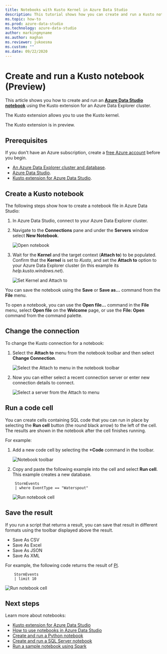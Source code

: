 ```yaml
---
title: Notebooks with Kusto Kernel in Azure Data Studio
description: This tutorial shows how you can create and run a Kusto notebook.
ms.topic: how-to
ms.prod: azure-data-studio
ms.technology: azure-data-studio
author: markingmyname
ms.author: maghan
ms.reviewer: jukoesma
ms.custom: ""
ms.date: 09/22/2020
---
```


# Create and run a Kusto notebook (Preview)

This article shows you how to create and run an **[Azure Data Studio notebook](notebooks-guidance.md)** using the Kusto extension for an Azure Data Explorer cluster.

The Kusto extension allows you to use the Kusto kernel.

The Kusto extension is in preview.

## Prerequisites

If you don't have an Azure subscription, create a [free Azure account](https://azure.microsoft.com/free/) before you begin.

- [An Azure Data Explorer cluster and database](https://docs.microsoft.com/azure/data-explorer/create-cluster-database-portal).
- [Azure Data Studio](../download-azure-data-studio.md).
- [Kusto extension for Azure Data Studio](notebooks-kusto-kernel.md).

## Create a Kusto notebook

The following steps show how to create a notebook file in Azure Data Studio:

1. In Azure Data Studio, connect to your Azure Data Explorer cluster.

2. Navigate to the **Connections** pane and under the **Servers** window select **New Notebook**.

   ![Open notebook](media/notebooks-kusto-kernel/kusto-new-notebook.png)

3. Wait for the **Kernel** and the target context (**Attach to**) to be populated. Confirm that the **Kernel** is set to *Kusto*, and set the **Attach to** option to your Azure Data Explorer cluster (in this example its *help.kusto.windows.net*).

   ![Set Kernel and Attach to](media/notebooks-kusto-kernel/set-kusto-kernel.png)

You can save the notebook using the **Save** or **Save as...** command from the **File** menu.

To open a notebook, you can use the **Open file...** command in the **File** menu, select **Open file** on the **Welcome** page, or use the **File: Open** command from the command palette.

## Change the connection

To change the Kusto connection for a notebook:

1. Select the **Attach to** menu from the notebook toolbar and then select **Change Connection**.

   ![Select the Attach to menu in the notebook toolbar](media/notebooks-kusto-kernel/kusto-select-attach-to-change-connections.png)

2. Now you can either select a recent connection server or enter new connection details to connect.

   ![Select a server from the Attach to menu](media/notebooks-kusto-kernel/kusto-change-connection-cluster.png)

## Run a code cell

You can create cells containing SQL code that you can run in place by selecting the **Run cell** button (the round black arrow) to the left of the cell. The results are shown in the notebook after the cell finishes running.

For example:

1. Add a new code cell by selecting the **+Code** command in the toolbar.

   ![Notebook toolbar](media/notebooks-kusto-kernel/kusto-kernel-code.png)

2. Copy and paste the following example into the cell and select **Run cell**. This example creates a new database.

   ```kusto
    StormEvents
    | where EventType == "Waterspout"
   ```

   ![Run notebook cell](media/notebooks-kusto-kernel/run-notebook-cell.png)

## Save the result

If you run a script that returns a result, you can save that result in different formats using the toolbar displayed above the result.

- Save As CSV
- Save As Excel
- Save As JSON
- Save As XML

For example, the following code returns the result of [PI](../t-sql/functions/pi-transact-sql.md).

```kusto
    StormEvents
    | limit 10
```

![Run notebook cell](media/notebooks-kusto-kernel/run-notebook-cell-2.png)

## Next steps

Learn more about notebooks:

- [Kusto extension for Azure Data Studio](notebooks-kusto-kernel.md)
- [How to use notebooks in Azure Data Studio](notebooks-guidance.md)
- [Create and run a Python notebook](notebooks-tutorial-python-kernel.md)
- [Create and run a SQL Server notebook](../notebooks-tutorial-sql-kernel.md)
- [Run a sample notebook using Spark](../big-data-cluster/notebooks-tutorial-spark.md)